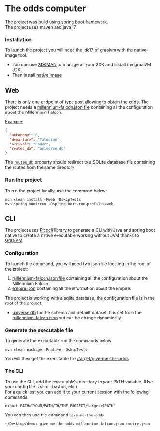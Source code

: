 # The odds computer

The project was build using [spring boot framework](https://spring.io/projects/spring-boot).  
The project uses maven and java 17

### Installation

To launch the project you will need the jdk17 of graalvm with the native-image tool.
- You can use [SDKMAN](https://sdkman.io/install) to manage all your SDK and install the graalVM JDK.
- Then install [native image](https://www.graalvm.org/22.0/reference-manual/native-image/#install-native-image)

## Web
There is only one endpoint of type post allowing to obtain the odds.
The project needs a [millennium-falcon.json file](src/main/resources/millennium-falcon.json) containing all the configuration about the Millennium Falcon.  

<u>Example:</u>
```json
{
  "autonomy": 6,
  "departure": "Tatooine",
  "arrival": "Endor",
  "routes_db": "universe.db"
}
```

The [`routes_db`](src/main/resources/universe.db) property should redirect to a SQLite database file containing the routes from the same directory

### Run the project

To run the project locally, use the command below:
```shell
mcn clean install -Pweb -DskipTests
mvn spring-boot:run -Dspring-boot.run.profiles=web 
```


## CLI
The project uses [Picocli](https://picocli.info/) library to generate a CLI with Java and spring boot native to create a native executable working without JVM thanks to [GraalVM](https://www.graalvm.org/)

### Configuration

To launch the command, you will need two json file locating in the root of the project:
1. [millennium-falcon.json file](millennium-falcon.json) containing all the configuration about the Millennium Falcon.
2. [empire.json](empire.json) containing all the information about the Empire.

The project is working with a sqlite database, the configuration file is in the root of the project:
- [universe.db](universe.db) for the schema and default dataset. It is set from the [millennium-falcon.json](millennium-falcon.json) but can be change dynamically.

### Generate the executable file

To generate the executable run the commands below
```shell
mvn clean package -Pnative -DskipTests
```
You will then get the executable file [/target/give-me-the-odds](./target/give-me-the-odds)

### The CLI
To use the CLI, add the executable's directory to your PATH variable. (Use your config file .zshrc, .bashrc, etc.)  
For a quick test you can add it to your current session with the following commands:
```shell
export PATH="YOUR/PATH/TO/THE_PROJECT/target:$PATH"
```
You can then use the command `give-me-the-odds`

```shell
~/Desktop/demo: give-me-the-odds millennium-falcon.json empire.json
```
